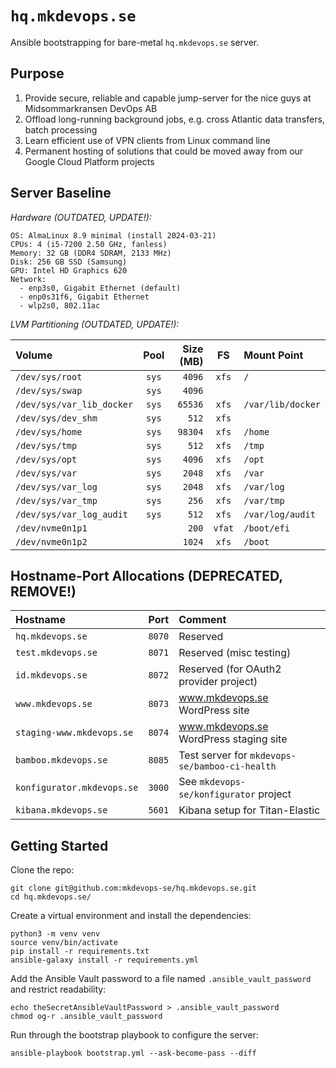 
`hq.mkdevops.se`
================

Ansible bootstrapping for bare-metal `hq.mkdevops.se` server.


Purpose
-------

1. Provide secure, reliable and capable jump-server for the nice guys at Midsommarkransen DevOps AB
2. Offload long-running background jobs, e.g. cross Atlantic data transfers, batch processing
3. Learn efficient use of VPN clients from Linux command line
4. Permanent hosting of solutions that could be moved away from our Google Cloud Platform projects


Server Baseline
---------------

*Hardware (OUTDATED, UPDATE!):*

    OS: AlmaLinux 8.9 minimal (install 2024-03-21)
    CPUs: 4 (i5-7200 2.50 GHz, fanless)
    Memory: 32 GB (DDR4 SDRAM, 2133 MHz)
    Disk: 256 GB SSD (Samsung)
    GPU: Intel HD Graphics 620
    Network:
      - enp3s0, Gigabit Ethernet (default)
      - enp0s31f6, Gigabit Ethernet
      - wlp2s0, 802.11ac


*LVM Partitioning (OUTDATED, UPDATE!):*

| Volume                    | Pool  | Size (MB) |   FS   | Mount Point       |
|:--------------------------|:-----:|----------:|:------:|:------------------|
| `/dev/sys/root`           | `sys` |    `4096` | `xfs`  | `/`               |
| `/dev/sys/swap`           | `sys` |    `4096` |        |                   |
| `/dev/sys/var_lib_docker` | `sys` |   `65536` | `xfs`  | `/var/lib/docker` |
| `/dev/sys/dev_shm`        | `sys` |     `512` | `xfs`  |                   |
| `/dev/sys/home`           | `sys` |   `98304` | `xfs`  | `/home`           |
| `/dev/sys/tmp`            | `sys` |     `512` | `xfs`  | `/tmp`            |
| `/dev/sys/opt`            | `sys` |    `4096` | `xfs`  | `/opt`            |
| `/dev/sys/var`            | `sys` |    `2048` | `xfs`  | `/var`            |
| `/dev/sys/var_log`        | `sys` |    `2048` | `xfs`  | `/var/log`        |
| `/dev/sys/var_tmp`        | `sys` |     `256` | `xfs`  | `/var/tmp`        |
| `/dev/sys/var_log_audit`  | `sys` |     `512` | `xfs`  | `/var/log/audit`  |
| `/dev/nvme0n1p1`          |       |     `200` | `vfat` | `/boot/efi`       |
| `/dev/nvme0n1p2`          |       |    `1024` | `xfs`  | `/boot`           |


Hostname-Port Allocations (DEPRECATED, REMOVE!)
-----------------------------------------------

| Hostname                   |   Port | Comment                                        |
|:---------------------------|-------:|:-----------------------------------------------|
| `hq.mkdevops.se`           | `8070` | Reserved                                       |
| `test.mkdevops.se`         | `8071` | Reserved (misc testing)                        |
| `id.mkdevops.se`           | `8072` | Reserved (for OAuth2 provider project)         |
| `www.mkdevops.se`          | `8073` | www.mkdevops.se WordPress site                 |
| `staging-www.mkdevops.se`  | `8074` | www.mkdevops.se WordPress staging site         |
| `bamboo.mkdevops.se`       | `8085` | Test server for `mkdevops-se/bamboo-ci-health` |
| `konfigurator.mkdevops.se` | `3000` | See `mkdevops-se/konfigurator` project         |
| `kibana.mkdevops.se`       | `5601` | Kibana setup for Titan-Elastic                 |


Getting Started
---------------

Clone the repo:

    git clone git@github.com:mkdevops-se/hq.mkdevops.se.git
    cd hq.mkdevops.se/

Create a virtual environment and install the dependencies:

    python3 -m venv venv
    source venv/bin/activate
    pip install -r requirements.txt
    ansible-galaxy install -r requirements.yml

Add the Ansible Vault password to a file named `.ansible_vault_password` and restrict readability:

    echo theSecretAnsibleVaultPassword > .ansible_vault_password
    chmod og-r .ansible_vault_password

Run through the bootstrap playbook to configure the server:

    ansible-playbook bootstrap.yml --ask-become-pass --diff

